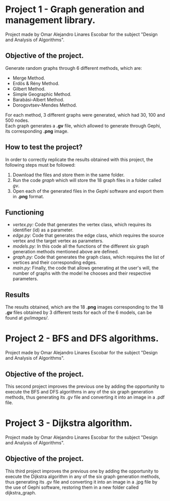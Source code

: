 # Project 1 - Graph generation and management library.
Project made by Omar Alejandro Linares Escobar for the subject "Design and Analysis of Algorithms".
## Objective of the project. 
Generate random graphs through 6 different methods, which are:
* Merge Method.
* Erdös & Rény Method.
* Gilbert Method.
* Simple Geographic Method.
* Barabási-Albert Method.
* Dorogovtsev-Mendes Method.

For each method, 3 different graphs were generated, which had 30, 100 and 500 nodes.  
Each graph generates a **.gv** file, which allowed to generate through Gephi, its corresponding **.png** image.

## How to test the project?
In order to correctly replicate the results obtained with this project, the following steps must be followed:
1. Download the files and store them in the same folder.
2. Run the code *graph* which will store the 18 graph files in a folder called *gv*.
3. Open each of the generated files in the *Gephi* software and export them in **.png** format.

## Functioning
* *vertex.py:* Code that generates the vertex class, which requires its identifier (id) as a parameter.
* *edge.py:* Code that generates the edge class, which requires the source vertex and the target vertex as parameters.
* *models.py:* In this code all the functions of the different six graph generation methods mentioned above are defined.
* *graph.py:* Code that generates the graph class, which requires the list of vertices and their corresponding edges.
* *main.py:* Finally, the code that allows generating at the user's will, the number of graphs with the model he chooses and their respective parameters.

## Results
The results obtained, which are the 18 **.png** images corresponding to the 18 **.gv** files obtained by 3 different tests for each of the 6 models, can be found at *gv/images/*.

# Project 2 - BFS and DFS algorithms.
Project made by Omar Alejandro Linares Escobar for the subject "Design and Analysis of Algorithms".
## Objective of the project. 
This second project improves the previous one by adding the opportunity to execute the BFS and DFS algorithms in any of the six graph generation methods, thus generating its .gv file and converting it into an image in a .pdf file.

# Project 3 - Dijkstra algorithm.
Project made by Omar Alejandro Linares Escobar for the subject "Design and Analysis of Algorithms".
## Objective of the project. 
This third project improves the previous one by adding the opportunity to execute the Dijkstra algorithm in any of the six graph generation methods, thus generating its .gv file and converting it into an image in a .jpg file by the use of Gephi software, restoring them in a new folder called dijkstra_graph.
